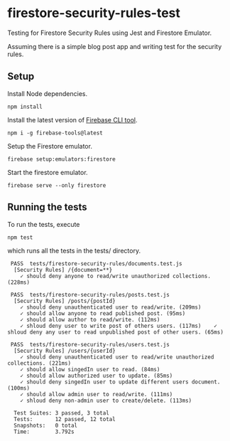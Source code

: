 # firestore-security-rules-test
Testing for Firestore Security Rules using Jest and Firestore Emulator.

Assuming there is a simple blog post app and writing test for the security rules.

## Setup

Install Node dependencies.
```
npm install
```
Install the latest version of [Firebase CLI tool](https://github.com/firebase/firebase-tools).
```
npm i -g firebase-tools@latest
```
Setup the Firestore emulator.
```
firebase setup:emulators:firestore
```
Start the firestore emulator.
```
firebase serve --only firestore
```

## Running the tests

To run the tests, execute
```
npm test
```
which runs all the tests in the tests/ directory.

```
 PASS  tests/firestore-security-rules/documents.test.js
  [Security Rules] /{document=**}
    ✓ should deny anyone to read/write unauthorized collections. (228ms)

 PASS  tests/firestore-security-rules/posts.test.js
  [Security Rules] /posts/{postId}
    ✓ should deny unauthenticated user to read/write. (209ms)
    ✓ should allow anyone to read published post. (95ms)
    ✓ should allow author to read/write. (112ms)
    ✓ shloud deny user to write post of others users. (117ms)    ✓ shloud deny any user to read unpublished post of other users. (65ms)

 PASS  tests/firestore-security-rules/users.test.js
  [Security Rules] /users/{userId}
    ✓ should deny unauthenticated user to read/write unauthorized collections. (221ms)
    ✓ should allow singedIn user to read. (84ms)
    ✓ should allow authorized user to update. (85ms)
    ✓ should deny singedIn user to update different users document. (100ms)
    ✓ should allow admin user to read/write. (111ms)
    ✓ shloud deny non-admin user to create/delete. (113ms)

  Test Suites: 3 passed, 3 total
  Tests:       12 passed, 12 total
  Snapshots:   0 total
  Time:        3.792s
```
